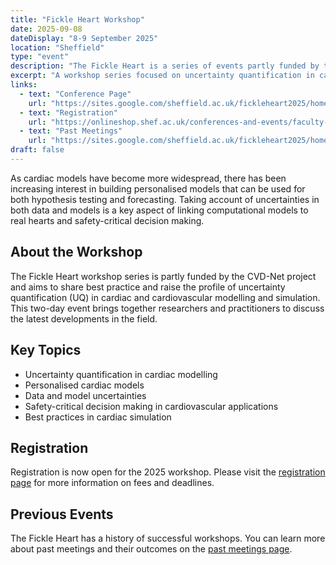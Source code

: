 ```yaml
---
title: "Fickle Heart Workshop"
date: 2025-09-08
dateDisplay: "8-9 September 2025"
location: "Sheffield"
type: "event"
description: "The Fickle Heart is a series of events partly funded by the CVD-Net project which aim to share best practice and raise the profile of uncertainty quantification (UQ) in cardiac and cardiovascular modelling and simulation."
excerpt: "A workshop series focused on uncertainty quantification in cardiac and cardiovascular modelling, sharing best practices and raising the profile of UQ in the field."
links:
  - text: "Conference Page"
    url: "https://sites.google.com/sheffield.ac.uk/fickleheart2025/home?pli=1"
  - text: "Registration"
    url: "https://onlineshop.shef.ac.uk/conferences-and-events/faculty-of-engineering/computer-science/fickle-heart-2025"
  - text: "Past Meetings"
    url: "https://sites.google.com/sheffield.ac.uk/fickleheart2025/home/past-meetings?authuser=0"
draft: false
---
```


As cardiac models have become more widespread, there has been increasing interest in building personalised models that can be used for both hypothesis testing and forecasting. Taking account of uncertainties in both data and models is a key aspect of linking computational models to real hearts and safety-critical decision making.

## About the Workshop

The Fickle Heart workshop series is partly funded by the CVD-Net project and aims to share best practice and raise the profile of uncertainty quantification (UQ) in cardiac and cardiovascular modelling and simulation. This two-day event brings together researchers and practitioners to discuss the latest developments in the field.

## Key Topics

- Uncertainty quantification in cardiac modelling
- Personalised cardiac models
- Data and model uncertainties
- Safety-critical decision making in cardiovascular applications
- Best practices in cardiac simulation

## Registration

Registration is now open for the 2025 workshop. Please visit the [registration page](https://onlineshop.shef.ac.uk/conferences-and-events/faculty-of-engineering/computer-science/fickle-heart-2025) for more information on fees and deadlines.

## Previous Events

The Fickle Heart has a history of successful workshops. You can learn more about past meetings and their outcomes on the [past meetings page](https://sites.google.com/sheffield.ac.uk/fickleheart2025/home/past-meetings?authuser=0).